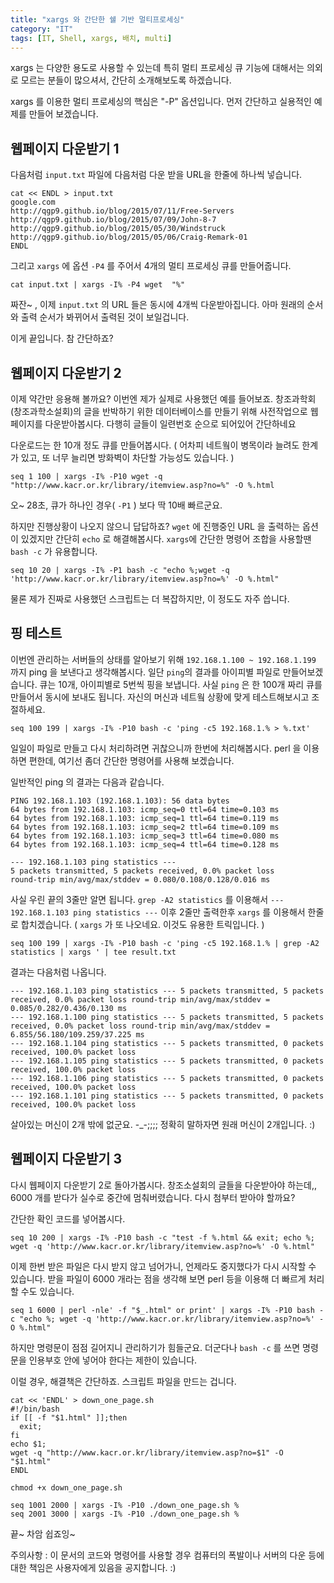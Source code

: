 ```yaml
---
title: "xargs 와 간단한 쉘 기반 멀티프로세싱"
category: "IT"
tags: [IT, Shell, xargs, 배치, multi]
---
```


xargs 는 다양한 용도로 사용할 수 있는데 특히 멀티 프로세싱 큐 기능에 대해서는 의외로 모르는 분들이 많으셔서, 간단히 소개해보도록 하겠습니다. 

xargs 를 이용한 멀티 프로세싱의 핵심은 "-P" 옵션입니다. 
먼저 간단하고 실용적인  예제를 만들어 보겠습니다.


## 웹페이지 다운받기 1

다음처럼 `input.txt` 파일에 다음처럼 다운 받을 URL을 한줄에 하나씩 넣습니다.


```
cat << ENDL > input.txt
google.com
http://qgp9.github.io/blog/2015/07/11/Free-Servers
http://qgp9.github.io/blog/2015/07/09/John-8-7
http://qgp9.github.io/blog/2015/05/30/Windstruck
http://qgp9.github.io/blog/2015/05/06/Craig-Remark-01
ENDL

```

그리고 `xargs` 에 옵션 `-P4` 를 주어서 4개의 멀티 프로세싱 큐를 만들어줍니다.

```
cat input.txt | xargs -I% -P4 wget  "%" 
```

짜잔~ , 이제 `input.txt` 의 URL 들은 동시에 4개씩 다운받아집니다. 아마 원래의 순서와 출력 순서가 봐뀌어서 출력된 것이 보일겁니다.

이게 끝입니다. 참 간단하죠?


## 웹페이지 다운받기 2

이제 약간만 응용해 볼까요? 이번엔 제가 실제로 사용했던 예를 들어보죠.
창조과학회(창조과학소설회)의 글을 반박하기 위한 데이터베이스를 만들기 위해 사전작업으로 웹페이지를 다운받아봅시다.
다행히 글들이 일련번호 순으로 되어있어 간단하네요

다운로드는 한 10개 정도 큐를 만들어봅시다. ( 어차피 네트웤이 병목이라 늘려도 한계가 있고, 또 너무 늘리면 방화벽이 차단할 가능성도 있습니다. )

```
seq 1 100 | xargs -I% -P10 wget -q "http://www.kacr.or.kr/library/itemview.asp?no=%" -O %.html
```

오~ 28초, 큐가 하나인 경우( `-P1` ) 보다 딱 10배 빠르군요.

하지만 진행상황이 나오지 않으니 답답하죠? `wget` 에 진행중인 URL 을 출력하는 옵션이 있겠지만 간단히 `echo` 로 해결해봅시다. `xargs`에 간단한 명령어 조합을 사용할땐 `bash -c` 가 유용합니다.

    seq 10 20 | xargs -I% -P1 bash -c "echo %;wget -q 'http://www.kacr.or.kr/library/itemview.asp?no=%' -O %.html"

물론 제가 진짜로 사용했던 스크립트는 더 복잡하지만, 이 정도도 자주 씁니다.


## 핑 테스트
이번엔 관리하는 서버들의 상태를 알아보기 위해 `192.168.1.100 ~ 192.168.1.199` 까지 ping 을 보낸다고 생각해봅시다.
일단 `ping`의 결과를 아이피별 파일로 만들어보겠습니다. 큐는 10개, 아이피별로 5번씩 핑을 보냅니다. 사실 `ping` 은 한 100개 짜리 큐를 만들어서 동시에 보내도 됩니다. 자신의 머신과 네트웤 상황에 맞게 테스트해보시고 조절하세요.

    seq 100 199 | xargs -I% -P10 bash -c 'ping -c5 192.168.1.% > %.txt'

일일이 파일로 만들고 다시 처리하려면 귀찮으니까 한번에 처리해봅시다. perl 을 이용하면 편한데, 여기선 좀더 간단한 명령어를 사용해 보겠습니다.

일반적인 ping 의 결과는 다음과 같습니다.

```
PING 192.168.1.103 (192.168.1.103): 56 data bytes
64 bytes from 192.168.1.103: icmp_seq=0 ttl=64 time=0.103 ms
64 bytes from 192.168.1.103: icmp_seq=1 ttl=64 time=0.119 ms
64 bytes from 192.168.1.103: icmp_seq=2 ttl=64 time=0.109 ms
64 bytes from 192.168.1.103: icmp_seq=3 ttl=64 time=0.080 ms
64 bytes from 192.168.1.103: icmp_seq=4 ttl=64 time=0.128 ms

--- 192.168.1.103 ping statistics ---
5 packets transmitted, 5 packets received, 0.0% packet loss
round-trip min/avg/max/stddev = 0.080/0.108/0.128/0.016 ms
```

사실 우린 끝의 3줄만 알면 됩니다. `grep -A2 statistics` 를 이용해서 `--- 192.168.1.103 ping statistics ---` 이후 2줄만 출력한후 `xargs` 를 이용해서 한줄로 합치겠습니다. ( `xargs` 가 또 나오네요. 이것도 유용한 트릭입니다. )

    seq 100 199 | xargs -I% -P10 bash -c 'ping -c5 192.168.1.% | grep -A2 statistics | xargs ' | tee result.txt

결과는 다음처럼 나옵니다. 

```
--- 192.168.1.103 ping statistics --- 5 packets transmitted, 5 packets received, 0.0% packet loss round-trip min/avg/max/stddev = 0.085/0.282/0.436/0.130 ms
--- 192.168.1.100 ping statistics --- 5 packets transmitted, 5 packets received, 0.0% packet loss round-trip min/avg/max/stddev = 6.855/56.180/109.259/37.225 ms
--- 192.168.1.104 ping statistics --- 5 packets transmitted, 0 packets received, 100.0% packet loss
--- 192.168.1.105 ping statistics --- 5 packets transmitted, 0 packets received, 100.0% packet loss
--- 192.168.1.106 ping statistics --- 5 packets transmitted, 0 packets received, 100.0% packet loss
--- 192.168.1.101 ping statistics --- 5 packets transmitted, 0 packets received, 100.0% packet loss
```

살아있는 머신이 2개 밖에 없군요. -_-;;;; 정확히 말하자면 원래 머신이  2개입니다. :)

## 웹페이지 다운받기 3

다시 웹페이지 다운받기 2로 돌아가봅시다. 창조소설회의 글들을 다운받아야 하는데,, 6000 개를 받다가 실수로 중간에 멈춰버렸습니다. 다시 첨부터 받아야 할까요?

간단한 확인 코드를 넣어봅시다.

    seq 10 200 | xargs -I% -P10 bash -c "test -f %.html && exit; echo %; wget -q 'http://www.kacr.or.kr/library/itemview.asp?no=%' -O %.html"

이제 한번 받은 파일은 다시 받지 않고 넘어가니, 언제라도 중지했다가 다시 시작할 수 있습니다.
받을 파일이 6000 개라는 점을 생각해 보면 perl 등을 이용해 더 빠르게 처리할 수도 있습니다.

    seq 1 6000 | perl -nle' -f "$_.html" or print' | xargs -I% -P10 bash -c "echo %; wget -q 'http://www.kacr.or.kr/library/itemview.asp?no=%' -O %.html"

하지만 명령문이 점점 길어지니 관리하기가 힘들군요. 더군다나 `bash -c` 를 쓰면 명령문을 인용부호 안에 넣어야 한다는 제한이 있습니다.

이럴 경우, 해결책은 간단하죠. 스크립트 파일을 만드는 겁니다.

```
cat << 'ENDL' > down_one_page.sh
#!/bin/bash
if [[ -f "$1.html" ]];then
  exit;
fi
echo $1;
wget -q "http://www.kacr.or.kr/library/itemview.asp?no=$1" -O "$1.html"
ENDL

chmod +x down_one_page.sh

seq 1001 2000 | xargs -I% -P10 ./down_one_page.sh %
seq 2001 3000 | xargs -I% -P10 ./down_one_page.sh %
```


끝~ 차암 쉽죠잉~


주의사항 : 이 문서의 코드와 명령어를 사용할 경우 컴퓨터의 폭발이나 서버의 다운 등에 대한 책임은 사용자에게 있음을 공지합니다. :)

